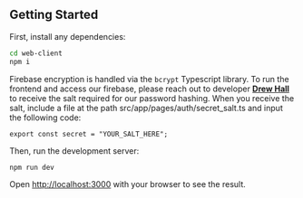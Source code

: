 ## Getting Started

First, install any dependencies:

```bash
cd web-client
npm i
```

Firebase encryption is handled via the `bcrypt` Typescript library. To run the frontend and access our firebase, please reach out to developer [**Drew Hall**](mailto:at.hall2026@gmail.com) to receive the salt required for our password hashing. When you receive the salt, include a file at the path src/app/pages/auth/secret_salt.ts and input the following code:

```
export const secret = "YOUR_SALT_HERE";
```

Then, run the development server:

```bash
npm run dev
```

Open [http://localhost:3000](http://localhost:3000) with your browser to see the result.